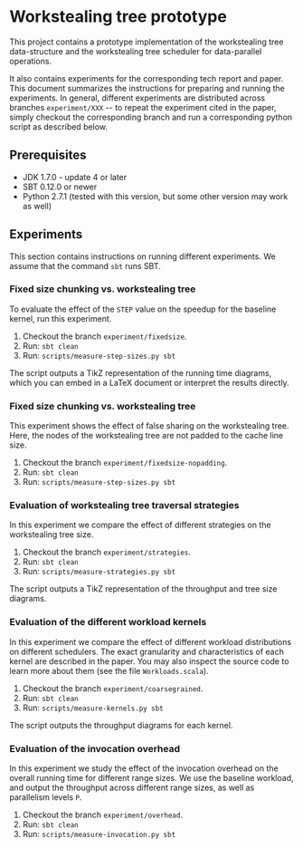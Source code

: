 

# Workstealing tree prototype

This project contains a prototype implementation of the workstealing tree data-structure and the workstealing tree scheduler for data-parallel operations.

It also contains experiments for the corresponding tech report and paper. This document summarizes the instructions for preparing and running the experiments. In general, different experiments are distributed across branches `experiment/XXX` -- to repeat the experiment cited in the paper, simply checkout the corresponding branch and run a corresponding python script as described below.


## Prerequisites

* JDK 1.7.0 - update 4 or later
* SBT 0.12.0 or newer
* Python 2.7.1 (tested with this version, but some other version may work as well)


## Experiments

This section contains instructions on running different experiments.
We assume that the command `sbt` runs SBT.


### Fixed size chunking vs. workstealing tree

To evaluate the effect of the `STEP` value on the speedup for the baseline kernel, run this experiment.

1. Checkout the branch `experiment/fixedsize`.
2. Run: `sbt clean`
3. Run: `scripts/measure-step-sizes.py sbt`

The script outputs a TikZ representation of the running time diagrams, which you can embed in a LaTeX
document or interpret the results directly.


### Fixed size chunking vs. workstealing tree

This experiment shows the effect of false sharing on the workstealing tree.
Here, the nodes of the workstealing tree are not padded to the cache line size.

1. Checkout the branch `experiment/fixedsize-nopadding`.
2. Run: `sbt clean`
3. Run: `scripts/measure-step-sizes.py sbt`


### Evaluation of workstealing tree traversal strategies

In this experiment we compare the effect of different strategies on the workstealing tree size.

1. Checkout the branch `experiment/strategies`.
2. Run: `sbt clean`
3. Run: `scripts/measure-strategies.py sbt`

The script outputs a TikZ representation of the throughput and tree size diagrams.


### Evaluation of the different workload kernels

In this experiment we compare the effect of different workload distributions on different schedulers.
The exact granularity and characteristics of each kernel are described in the paper.
You may also inspect the source code to learn more about them (see the file `Workloads.scala`).

1. Checkout the branch `experiment/coarsegrained`.
2. Run: `sbt clean`
3. Run: `scripts/measure-kernels.py sbt`

The script outputs the throughput diagrams for each kernel.


### Evaluation of the invocation overhead

In this experiment we study the effect of the invocation overhead on the overall running time for different range sizes.
We use the baseline workload, and output the throughput across different range sizes, as well as parallelism levels `P`.

1. Checkout the branch `experiment/overhead`.
2. Run: `sbt clean`
3. Run: `scripts/measure-invocation.py sbt`
















